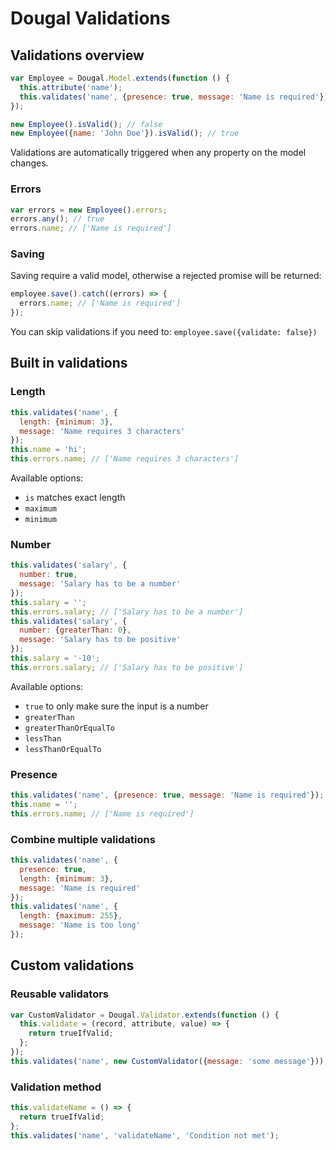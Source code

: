 # Dougal Validations

## Validations overview

```javascript
var Employee = Dougal.Model.extends(function () {
  this.attribute('name');
  this.validates('name', {presence: true, message: 'Name is required'});
});

new Employee().isValid(); // false
new Employee({name: 'John Doe'}).isValid(); // true
```

Validations are automatically triggered when any property on the model changes.

### Errors

```javascript
var errors = new Employee().errors;
errors.any(); // true
errors.name; // ['Name is required']
```

### Saving

Saving require a valid model, otherwise a rejected promise will be returned:

```javascript
employee.save().catch((errors) => {
  errors.name; // ['Name is required']
});
```

You can skip validations if you need to: `employee.save({validate: false})`

## Built in validations

### Length

```javascript
this.validates('name', {
  length: {minimum: 3},
  message: 'Name requires 3 characters'
});
this.name = 'hi';
this.errors.name; // ['Name requires 3 characters']
```

Available options:

* `is` matches exact length
* `maximum`
* `minimum`

### Number

```javascript
this.validates('salary', {
  number: true,
  message: 'Salary has to be a number'
});
this.salary = '';
this.errors.salary; // ['Salary has to be a number']
this.validates('salary', {
  number: {greaterThan: 0},
  message: 'Salary has to be positive'
});
this.salary = '-10';
this.errors.salary; // ['Salary has to be positive']
```

Available options:

* `true` to only make sure the input is a number
* `greaterThan`
* `greaterThanOrEqualTo`
* `lessThan`
* `lessThanOrEqualTo`

### Presence

```javascript
this.validates('name', {presence: true, message: 'Name is required'});
this.name = '';
this.errors.name; // ['Name is required']
```

### Combine multiple validations

```javascript
this.validates('name', {
  presence: true,
  length: {minimum: 3},
  message: 'Name is required'
});
this.validates('name', {
  length: {maximum: 255},
  message: 'Name is too long'
});
```

## Custom validations

### Reusable validators

```javascript
var CustomValidator = Dougal.Validator.extends(function () {
  this.validate = (record, attribute, value) => {
    return trueIfValid;
  };
});
this.validates('name', new CustomValidator({message: 'some message'}));
```

### Validation method

```javascript
this.validateName = () => {
  return trueIfValid;
};
this.validates('name', 'validateName', 'Condition not met');
```
